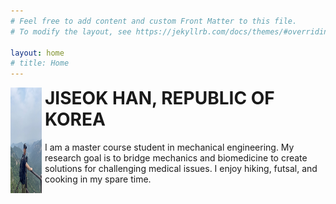 ```yaml
---
# Feel free to add content and custom Front Matter to this file.
# To modify the layout, see https://jekyllrb.com/docs/themes/#overriding-theme-defaults

layout: home
# title: Home
---
```


<div class="profile">
  <img src="/assets/img/IMG_3929.jpeg" alt="Profile photo" class="profile-image">
  <div class="profile-text">
    <h1>JISEOK HAN, REPUBLIC OF KOREA</h1>
    <p>I am a master course student in mechanical engineering. My research goal is to bridge mechanics and biomedicine to create solutions for challenging medical issues. I enjoy hiking, futsal, and cooking in my spare time.</p>
  </div>
</div>

<style>
.profile {
  display: flex;
  align-items: right;
}
.profile-image {
  max-width: 50px;
  margin-right: 5px;
}
.profile-text h1 {
  margin-top: 0;
}
</style>
